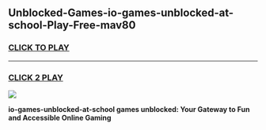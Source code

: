 
## Unblocked-Games-io-games-unblocked-at-school-Play-Free-mav80
<h3>
<a href="https://premium76.site?title=io-games-unblocked-at-school&ref=18A1">CLICK TO PLAY</a></h3>
<hr>

<h3>
<a href="https://premium76.site?title=io-games-unblocked-at-school&ref=18A1">CLICK 2 PLAY</a>
  
</h3>

<a href="https://premium76.site?title=io-games-unblocked-at-school&ref=18A1"><img src="https://clearcache.store/games.png"></a>


**io-games-unblocked-at-school games unblocked: Your Gateway to Fun and Accessible Online Gaming**

